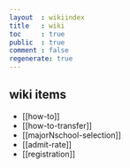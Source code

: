 ```yaml
---
layout  : wikiindex
title   : wiki
toc     : true
public  : true
comment : false
regenerate: true
---
```


## wiki items


* [[how-to]]
* [[how-to-transfer]]
* [[majorNschool-selection]]
* [[admit-rate]]
* [[registration]]


